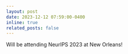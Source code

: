 ```yaml
---
layout: post
date: 2023-12-12 07:59:00-0400
inline: true
related_posts: false
---
```


Will be attending NeurIPS 2023 at New Orleans!